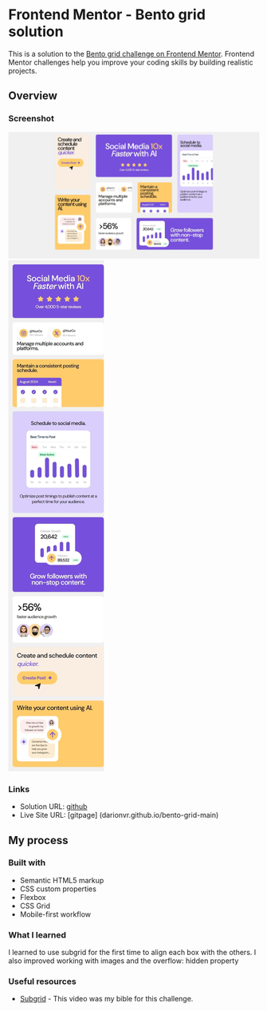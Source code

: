 # Frontend Mentor - Bento grid solution

This is a solution to the [Bento grid challenge on Frontend Mentor](https://www.frontendmentor.io/challenges/bento-grid-RMydElrlOj). Frontend Mentor challenges help you improve your coding skills by building realistic projects. 

## Overview

### Screenshot

![](screenshot-1.jpeg)
![](screenshot-2.jpeg)


### Links

- Solution URL: [github](https://github.com/Darionvr/darionvr.github.io/tree/main/bento-grid-main)
- Live Site URL: [gitpage] (darionvr.github.io/bento-grid-main)
 
## My process

### Built with

- Semantic HTML5 markup
- CSS custom properties
- Flexbox
- CSS Grid
- Mobile-first workflow


### What I learned

I learned to use subgrid for the first time to align each box with the others. I also improved working with images and the overflow: hidden property


### Useful resources

- [Subgrid](https://www.youtube.com/watch?v=Yl8hg2FG20Q&ab_channel=SlayingTheDragon) -  This video was my bible for this challenge.


